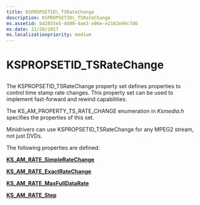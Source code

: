 ```yaml
---
title: KSPROPSETID\_TSRateChange
description: KSPROPSETID\_TSRateChange
ms.assetid: bd2855e5-dd90-4ae3-a96e-e2163e94c7d6
ms.date: 11/28/2017
ms.localizationpriority: medium
---
```


# KSPROPSETID\_TSRateChange


## <span id="ddk_kspropsetid_tsratechange_ks"></span><span id="DDK_KSPROPSETID_TSRATECHANGE_KS"></span>


The KSPROPSETID\_TSRateChange property set defines properties to control time stamp rate changes. This property set can be used to implement fast-forward and rewind capabilities.

The KS\_AM\_PROPERTY\_TS\_RATE\_CHANGE enumeration in *Ksmedia.h* specifies the properties of this set.

Minidrivers can use KSPROPSETID\_TSRateChange for any MPEG2 stream, not just DVDs.

The following properties are defined:

[**KS\_AM\_RATE\_SimpleRateChange**](ks-am-rate-simpleratechange.md)

[**KS\_AM\_RATE\_ExactRateChange**](ks-am-rate-exactratechange.md)

[**KS\_AM\_RATE\_MaxFullDataRate**](ks-am-rate-maxfulldatarate.md)

[**KS\_AM\_RATE\_Step**](ks-am-rate-step.md)

 

 





